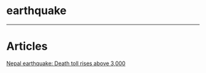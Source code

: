 # earthquake
------------------------------

# Articles
[Nepal earthquake: Death toll rises above 3,000](http://www.bbc.com/news/world-asia-32475030)
